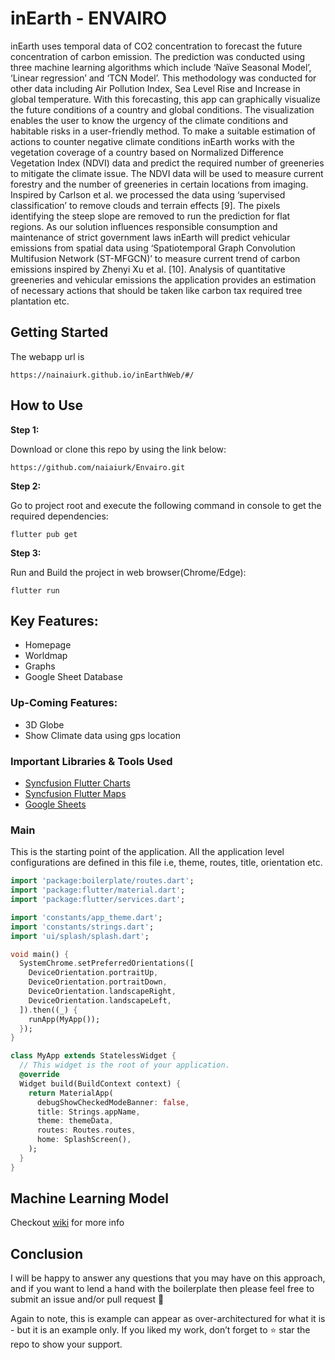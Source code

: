 # inEarth - ENVAIRO
inEarth uses temporal data of CO2 concentration to forecast the future concentration of carbon emission. The prediction was conducted using three machine learning algorithms which include ‘Naïve Seasonal Model’, ‘Linear regression’ and ‘TCN Model’. This methodology was conducted for other data including Air Pollution Index, Sea Level Rise and Increase in global temperature. With this forecasting, this app can graphically visualize the future conditions of a country and global conditions. The visualization enables the user to know the urgency of the climate conditions and habitable risks in a user-friendly method. To make a suitable estimation of actions to counter negative climate conditions inEarth works with the vegetation coverage of a country based on Normalized Difference Vegetation Index (NDVI) data and predict the required number of greeneries to mitigate the climate issue. The NDVI data will be used to measure current forestry and the number of greeneries in certain locations from imaging. Inspired by Carlson et al. we processed the data using ‘supervised classification’ to remove clouds and terrain effects [9]. The pixels identifying the steep slope are removed to run the prediction for flat regions. As our solution influences responsible consumption and maintenance of strict government laws inEarth will predict vehicular emissions from spatial data using ‘Spatiotemporal Graph Convolution Multifusion Network (ST-MFGCN)’ to measure current trend of carbon emissions inspired by Zhenyi Xu et al. [10]. Analysis of quantitative greeneries and vehicular emissions the application provides an estimation of necessary actions that should be taken like carbon tax required tree plantation etc.

## Getting Started

The webapp url is 
```
https://nainaiurk.github.io/inEarthWeb/#/
```


## How to Use 

**Step 1:**

Download or clone this repo by using the link below:

```
https://github.com/naiaiurk/Envairo.git
```

**Step 2:**

Go to project root and execute the following command in console to get the required dependencies: 

```
flutter pub get 
```

**Step 3:**

Run and Build the project in web browser(Chrome/Edge): 

```
flutter run 
```


  ## Key Features:

* Homepage
* Worldmap
* Graphs
* Google Sheet Database

### Up-Coming Features:

* 3D Globe
* Show Climate data using gps location

### Important Libraries & Tools Used

* [Syncfusion Flutter Charts](https://pub.dev/packages/syncfusion_flutter_charts)
* [Syncfusion Flutter Maps](https://pub.dev/packages/syncfusion_flutter_maps)
* [Google Sheets](https://pub.dev/packages/gsheets)

### Main

This is the starting point of the application. All the application level configurations are defined in this file i.e, theme, routes, title, orientation etc.

```dart
import 'package:boilerplate/routes.dart';
import 'package:flutter/material.dart';
import 'package:flutter/services.dart';

import 'constants/app_theme.dart';
import 'constants/strings.dart';
import 'ui/splash/splash.dart';

void main() {
  SystemChrome.setPreferredOrientations([
    DeviceOrientation.portraitUp,
    DeviceOrientation.portraitDown,
    DeviceOrientation.landscapeRight,
    DeviceOrientation.landscapeLeft,
  ]).then((_) {
    runApp(MyApp());
  });
}

class MyApp extends StatelessWidget {
  // This widget is the root of your application.
  @override
  Widget build(BuildContext context) {
    return MaterialApp(
      debugShowCheckedModeBanner: false,
      title: Strings.appName,
      theme: themeData,
      routes: Routes.routes,
      home: SplashScreen(),
    );
  }
}
```

## Machine Learning Model

Checkout [wiki](https://github.com/zubairehman/flutter-boilerplate-project/wiki) for more info

## Conclusion

I will be happy to answer any questions that you may have on this approach, and if you want to lend a hand with the boilerplate then please feel free to submit an issue and/or pull request 🙂

Again to note, this is example can appear as over-architectured for what it is - but it is an example only. If you liked my work, don’t forget to ⭐ star the repo to show your support.

